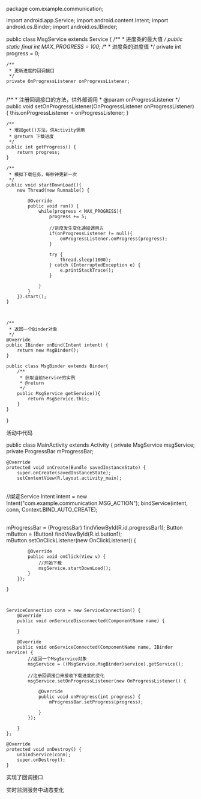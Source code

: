 package com.example.communication;

import android.app.Service;
import android.content.Intent;
import android.os.Binder;
import android.os.IBinder;

public class MsgService extends Service {
	/**
	 * 进度条的最大值
	 */
	public static final int MAX_PROGRESS = 100;
	/**
	 * 进度条的进度值
	 */
	private int progress = 0;
	

	/**
	 * 更新进度的回调接口
	 */
	private OnProgressListener onProgressListener;


​	
	/**
	 * 注册回调接口的方法，供外部调用
	 * @param onProgressListener
	 */
	public void setOnProgressListener(OnProgressListener onProgressListener) {
		this.onProgressListener = onProgressListener;
	}
	 
	/**
	 * 增加get()方法，供Activity调用
	 * @return 下载进度
	 */
	public int getProgress() {
		return progress;
	}
	 
	/**
	 * 模拟下载任务，每秒钟更新一次
	 */
	public void startDownLoad(){
		new Thread(new Runnable() {
			
			@Override
			public void run() {
				while(progress < MAX_PROGRESS){
					progress += 5;
					
					//进度发生变化通知调用方
					if(onProgressListener != null){
						onProgressListener.onProgress(progress);
					}
					
					try {
						Thread.sleep(1000);
					} catch (InterruptedException e) {
						e.printStackTrace();
					}
					
				}
			}
		}).start();
	}

 

	/**
	 * 返回一个Binder对象
	 */
	@Override
	public IBinder onBind(Intent intent) {
		return new MsgBinder();
	}
	
	public class MsgBinder extends Binder{
		/**
		 * 获取当前Service的实例
		 * @return
		 */
		public MsgService getService(){
			return MsgService.this;
		}
	}

}





活动中代码

public class MainActivity extends Activity {
	private MsgService msgService;
	private ProgressBar mProgressBar;
	

	@Override
	protected void onCreate(Bundle savedInstanceState) {
		super.onCreate(savedInstanceState);
		setContentView(R.layout.activity_main);


​		
		//绑定Service
		Intent intent = new Intent("com.example.communication.MSG_ACTION");
		bindService(intent, conn, Context.BIND_AUTO_CREATE);


​		
		mProgressBar = (ProgressBar) findViewById(R.id.progressBar1);
		Button mButton = (Button) findViewById(R.id.button1);
		mButton.setOnClickListener(new OnClickListener() {
			
			@Override
			public void onClick(View v) {
				//开始下载
				msgService.startDownLoad();
			}
		});
		
	}

 

	ServiceConnection conn = new ServiceConnection() {
		@Override
		public void onServiceDisconnected(ComponentName name) {
			
		}
		
		@Override
		public void onServiceConnected(ComponentName name, IBinder service) {
			//返回一个MsgService对象
			msgService = ((MsgService.MsgBinder)service).getService();
			
			//注册回调接口来接收下载进度的变化
			msgService.setOnProgressListener(new OnProgressListener() {
				
				@Override
				public void onProgress(int progress) {
					mProgressBar.setProgress(progress);
					
				}
			});
			
		}
	};
	 
	@Override
	protected void onDestroy() {
		unbindService(conn);
		super.onDestroy();
	}

实现了回调接口

实时监测服务中动态变化